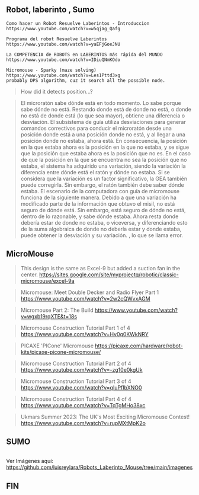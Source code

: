 ## Robot, laberinto , Sumo


```
Como hacer un Robot Resuelve Laberintos - Introduccion
https://www.youtube.com/watch?v=w5qjag_Qafg

Programa del robot Resuelve Laberintos
https://www.youtube.com/watch?v=yaEFjGoeJNU

La COMPETENCIA de ROBOTS en LABERINTOS más rápida del MUNDO
https://www.youtube.com/watch?v=IDiuQNmKOdo

Micromouse - Sparky (maze solving)
https://www.youtube.com/watch?v=Les1Pttd3xg
probably DPS algorithm, cuz it search all the possible node.

```

>How did it detects position...?

>El microratón sabe dónde está en todo momento. Lo sabe porque sabe dónde no está. Restando donde está de donde no está, o donde no está de donde está (lo que sea mayor), obtiene una diferencia o desviación. El subsistema de guía utiliza desviaciones para generar comandos correctivos para conducir el microratón desde una posición donde está a una posición donde no está, y al llegar a una posición donde no estaba, ahora está. En consecuencia, la posición en la que estaba ahora es la posición en la que no estaba, y se sigue que la posición que estaba ahora es la posición que no es.
En el caso de que la posición en la que se encuentra no sea la posición que no estaba, el sistema ha adquirido una variación, siendo la variación la diferencia entre dónde está el ratón y dónde no estaba. Si se considera que la variación es un factor significativo, la GEA también puede corregirla. Sin embargo, el ratón también debe saber dónde estaba.
El escenario de la computadora con guía de micromouse funciona de la siguiente manera. Debido a que una variación ha modificado parte de la información que obtuvo el misil, no está seguro de dónde está. Sin embargo, está seguro de dónde no está, dentro de lo razonable, y sabe dónde estaba. Ahora resta donde debería estar de donde no estaba, o viceversa, y diferenciando esto de la suma algebraica de donde no debería estar y donde estaba, puede obtener la desviación y su variación. , lo que se llama error.

## MicroMouse

>This design is the same as Excel-9 but added a suction fan in the center. <https://sites.google.com/site/myprojectq/robotic/classic-micromouse/excel-9a>

> Micromouse: Meet Double Decker and Radio Flyer Part 1 <https://www.youtube.com/watch?v=2w2cQWvxAGM>

> Micromouse Part 2: The Build <https://www.youtube.com/watch?v=wgxb19rqXTE&t=18s>

> Micromouse Construction Tutorial Part 1 of 4 <https://www.youtube.com/watch?v=Hv0q0KWkNRY>

>PICAXE 'PICone' Micromouse <https://picaxe.com/hardware/robot-kits/picaxe-picone-micromouse/>

>Micromouse Construction Tutorial Part 2 of 4 <https://www.youtube.com/watch?v=-zg10e0kgUk>

>Micromouse Construction Tutorial Part 3 of 4 <https://www.youtube.com/watch?v=qIuPfIbXNO0>

>Micromouse Construction Tutorial Part 4 of 4 <https://www.youtube.com/watch?v=TqTgMHo38xc>

>Ukmars Summer 2023: The UK's Most Exciting Micromouse Contest! <https://www.youtube.com/watch?v=rupMXtMpK2o>

## SUMO

```

```
Ver Imágenes aquí: <https://github.com/luisreylara/Robots_Laberinto_Mouse/tree/main/imagenes>

## FIN
